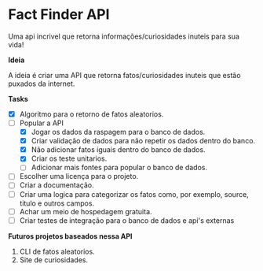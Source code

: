 # Fact Finder API

Uma api incrivel que retorna informações/curiosidades inuteis para sua vida!

**Ideia**

A ideia é criar uma API que retorna fatos/curiosidades inuteis que estão 
puxados da internet.

**Tasks**

- [X] Algoritmo para o retorno de fatos aleatorios.
- [ ] Popular a API
  - [X] Jogar os dados da raspagem para o banco de dados.
  - [X] Criar validação de dados para não repetir os dados dentro do banco.
  - [X] Não adicionar fatos iguais dentro do banco de dados.
  - [X] Criar os teste unitarios.
  - [ ] Adicionar mais fontes para popular o banco de dados.
- [ ] Escolher uma licença para o projeto.
- [ ] Criar a documentação.
- [ ] Criar uma logica para categorizar os fatos como, por exemplo, source,
titulo e outros campos.
- [ ] Achar um meio de hospedagem gratuita.
- [ ] Criar testes de integração para o banco de dados e api's externas

**Futuros projetos baseados nessa API**
1. CLI de fatos aleatorios.
2. Site de curiosidades.